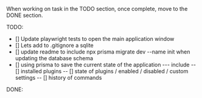 When working on task in the TODO section, once complete, move to the DONE section.


TODO:
- [] Update playwright tests to open the main application window
- [] Lets add to .gitignore a sqlite
- [] update readme to include npx prisma migrate dev --name init when updating the database schema
- [] using prisma to save the current state of the application
--- include
-- [] installed plugins
-- [] state of plugins / enabled / disabled / custom settings
-- [] history of commands

DONE: